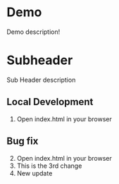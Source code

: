 # Demo

Demo description!

# Subheader

Sub Header description

## Local Development

1. Open index.html in your browser

## Bug fix

2. Open index.html in your browser 
3. This is the 3rd change
4. New update 
